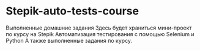 # Stepik-auto-tests-course
Выполненные домашние задания 
Здесь будет храниться мини-проект по курсу на Stepik
Автоматизация тестирования с помощью Selenium и Python
А также выполненные задания по курсу.
